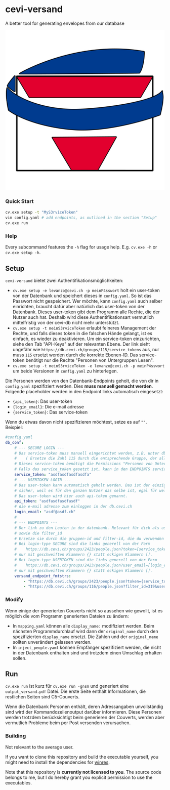 # cevi-versand
A better tool for generating envelopes from our database

![icon](./ui_/icon.png)

### Quick Start

```bash
cv.exe setup -t "MyS3rviceToken"
vim config.yaml # add endpoints, as outlined in the section "Setup"
cv.exe run
```

### Help

Every subcommand features the `-h` flag for usage help. E.g. `cv.exe -h` or `cv.exe setup -h`.

## Setup

`cevi-versand` bietet zwei Authentifikationsmöglichkeiten:

* `cv.exe setup -e levanzo@cevi.ch -p meinP4sswort` holt ein user-token von der Datenbank und speichert dieses in `config.yaml`. So ist das Passwort nicht gespeichert. Wer möchte, kann `config.yaml` auch selber einrichten, braucht dafür aber natürlich das user-token von der Datenbank.
  Dieses user-token gibt dem Programm alle Rechte, die der Nutzer auch hat. Deshalb wird diese Authentifikationsart vermutlich mittelfristig von der cevi-db nicht mehr unterstützt.
* `cv.exe setup -t meinS3rviceToken` erlaubt feineres Management der Rechte, und falls dieses token in die falschen Hände gelangt, ist es einfach, es wieder zu deaktivieren.
  Um ein service-token einzurichten, siehe den Tab "API-Keys" auf der relevanten Ebene. Der link sieht ungefähr wie `https://db.cevi.ch/groups/115/service_tokens` aus, nur muss `115` ersetzt werden durch die korrekte Ebenen-ID.
  Das service-token benötigt nur die Rechte "Personen von Untergruppen Lesen".
* `cv.exe setup -t meinS3rviceToken -e levanzo@cevi.ch -p meinP4sswort`
  um beide Versionen in `config.yaml` zu hinterlegen.

Die Personen werden von den Datenbank-Endpoints geholt, die von dir in `config.yaml` spezifiziert werden. Dies **muss manuell gemacht werden**.
Folgende placeholder werden in den Endpoint links automatisch eingesetzt:

* `{api_token}`: Das user-token
* `{login_email}`: Die e-mail adresse
* `{service_token}`: Das service-token

Wenn du etwas davon nicht spezifizieren möchtest, setze es auf `""`.
Beispiel:

```yaml
#config.yaml
db_conf:
    # --- SECURE LOGIN ---
    # Das service-token muss manuell eingerichtet werden, z.B. unter db.cevi.ch/groups/115/service_tokens
    #    ( Ersetze die Zahl 115 durch die entsprechende Gruppe, der alle endpoint Gruppen untergeordnet sind )
    # Dieses service-token benötigt die Permissions "Personen von Untergruppen"
    # Falls das service_token gesetzt ist, kann in den ENDPOINTS service_token als placeholder verwendet werden.
    service_token: "asdfasdfasdfasdfa"
    # --- USERTOKEN LOGIN ---
    # Das user-token kann automatisch geholt werden. Das ist der einzige Vorteil davon. Dafür ist es weniger
    # sicher, weil es für den ganzen Nutzer das selbe ist, egal für welche Anwendung.
    # Das user-token wird hier auch api-token genannt.
    api_token: "asdfasdfasdfasdf"
    # die e-mail adresse zum einloggen in der db.cevi.ch
    login_email: "asdf@asdf.ch"
    # 
    # --- ENDPOINTS ---
    # Der link zu den Leuten in der datenbank. Relevant für dich als user sind nur die Zahlen für die gruppen,
    # sowie die filter_id
    # Ersetze sie durch die gruppen-id und filter-id, die du verwenden möchtest.
    # Bei login-type SECURE sind die links generell von der Form
    #    https://db.cevi.ch/groups/2423/people.json?token=[service_token]
    # nur mit geschweiften Klammern {} statt eckigen Klammern [].
    # Bei login-type USERTOKEN sind die links generell von der Form
    #    https://db.cevi.ch/groups/2423/people.json?user_email=[login_email]&user_token=[api_token]
    # nur mit geschweiften Klammern {} statt eckigen Klammern [].
    versand_endpoint_fmtstrs:
        - "https://db.cevi.ch/groups/2423/people.json?token={service_token}"
        - "https://db.cevi.ch/groups/116/people.json?filter_id=319&user_email={login_email}&user_token={api_token}"

```

### Modify

Wenn einige der generierten Couverts nicht so aussehen wie gewollt, ist es möglich die vom Programm generierten Dateien zu ändern:

* In `mapping.yaml` können alle `display_name:` modifiziert werden. Beim nächsten Programmdurchlauf wird dann der `original_name` durch den spezifizierten `display_name` ersetzt. Die Zahlen und der `original_name` sollten unverändert gelassen werden.
* In `inject_people.yaml` können Empfänger spezifiziert werden, die nicht in der Datenbank enthalten sind und trotzdem einen Umschlag erhalten sollen.

## Run

`cv.exe run` ist kurz für `cv.exe run -gnsm` und generiert eine `output_versand.pdf` Datei. Die erste Seite enthält Informationen, die restlichen Seiten sind C5-Couverts.

Wenn die Datenbank Personen enthält, deren Adressangaben unvollständig sind wird der Kommandozeilenoutput darüber informieren. Diese Personen werden trotzdem berücksichtigt beim generieren der Couverts, werden aber vermutlich Probleme beim per Post versenden verursachen.

### Building

Not relevant to the average user.

If you want to clone this repository and build the executable yourself, you might need to install the dependencies for [winres](https://github.com/mxre/winres).

Note that this repository is **currently not licensed to you**. The source code belongs to me, but I do hereby grant you explicit permission to use the executables.